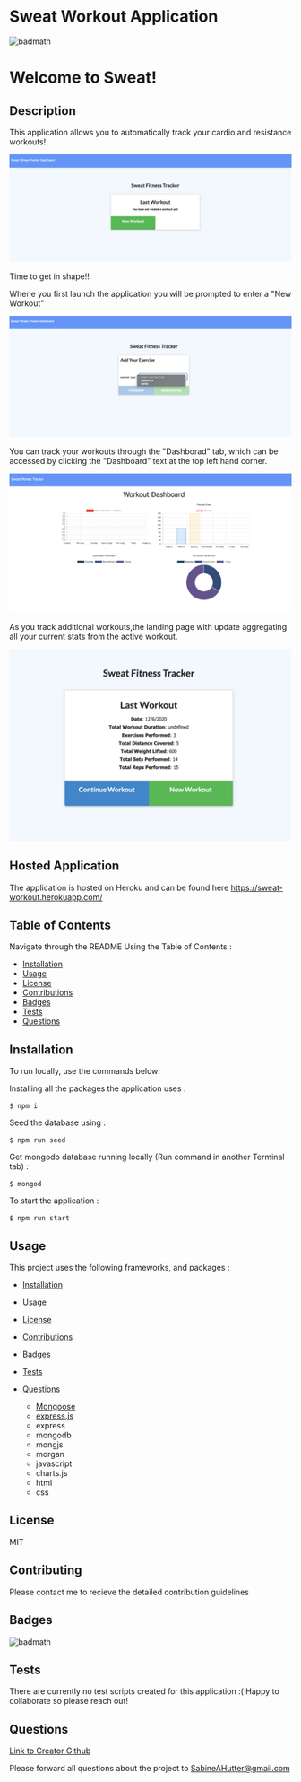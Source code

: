 # Sweat Workout Application
  ![badmath](https://img.shields.io/badge/license-MIT-green)

  # Welcome to Sweat!  

  ## Description
   This application allows you to automatically track your cardio and resistance workouts!

   ![Application Entry](https://github.com/sabinehutter/Sweat-Workout-Tracker/blob/main/public/images/Sweat-Landing.png)
   
   Time to get in shape!!

   Whene you first launch the application you will be prompted to enter a "New Workout"
   
   ![New Workout](https://github.com/sabinehutter/Sweat-Workout-Tracker/blob/main/public/images/Sweat-New-Exercise.png)

   You can track your workouts through the "Dashborad" tab, which can be accessed by clicking the "Dashboard" text at the top left hand corner. 
   
   ![Workout Metric Tracking](https://github.com/sabinehutter/Sweat-Workout-Tracker/blob/main/public/images/Sweat-Metrics.png)

   As you track additional workouts,the landing page with update aggregating all your current stats from the active workout.

   ![Workout Summary](https://github.com/sabinehutter/Sweat-Workout-Tracker/blob/main/public/images/Sweat-Workout-Summary.png)
    
  ## Hosted Application
  
   The application is hosted on Heroku and can be found here https://sweat-workout.herokuapp.com/
    
  ## Table of Contents
  Navigate through the README Using the Table of Contents : 

  * [Installation](#installation)
  * [Usage](#usage)
  * [License](#license)
  * [Contributions](#contributing)
  * [Badges](#badges)
  * [Tests](#tests)
  * [Questions](#questions)

  ## Installation
  To run locally, use the commands below:
  
  Installing all the packages the application uses :

    $ npm i
    
  Seed the database using : 
  
    $ npm run seed
    
  Get mongodb database running locally (Run command in another Terminal tab) : 
  
    $ mongod
    
  To start the application :
  
    $ npm run start

  ## Usage
  This project uses the following frameworks, and packages : 
  
   * [Installation](#installation)
   * [Usage](#usage)
   * [License](#license)
   * [Contributions](#contributing)
  * [Badges](#badges)
  * [Tests](#tests)
  * [Questions](#questions)
  
    * [Mongoose](#mongoose)
    * [express.js](#express.js)
    * express
    * mongodb
    * mongjs
    * morgan
    * javascript
    * charts.js
    * html
    * css 

  ## License
  MIT

  ## Contributing
  Please contact me to recieve the detailed contribution guidelines

  ## Badges
  ![badmath](https://img.shields.io/badge/license-MIT-green)
  

  ## Tests
  There are currently no test scripts created for this application :( Happy to collaborate so please reach out!
  
  ## Questions
  [Link to Creator Github](https://github.com/sabinehutter)

  Please forward all questions about the project to [SabineAHutter@gmail.com](SabineAHutter@gmail.com)
  
